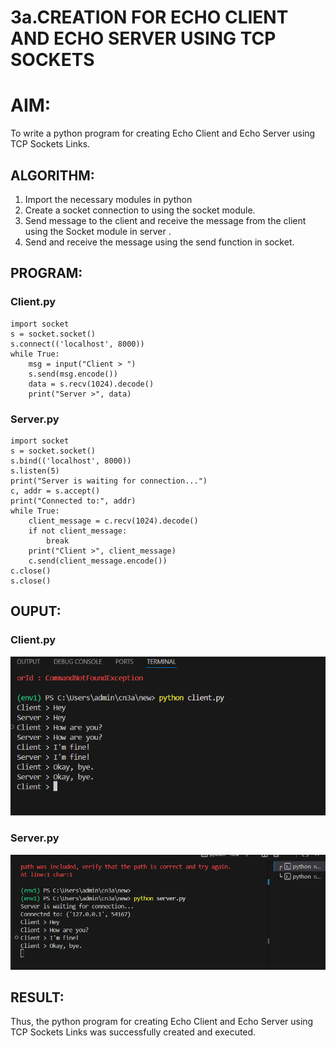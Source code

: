 # 3a.CREATION FOR ECHO CLIENT AND ECHO SERVER USING TCP SOCKETS
# AIM:
To write a python program for creating Echo Client and Echo Server using TCP
Sockets Links.
## ALGORITHM:
1. Import the necessary modules in python
2. Create a socket connection to using the socket module.
3. Send message to the client and receive the message from the client using the Socket module in
 server .
4. Send and receive the message using the send function in socket.
## PROGRAM:
### Client.py
```
import socket
s = socket.socket()
s.connect(('localhost', 8000))
while True:
    msg = input("Client > ")
    s.send(msg.encode())
    data = s.recv(1024).decode()
    print("Server >", data)

```
### Server.py
```
import socket
s = socket.socket()
s.bind(('localhost', 8000))
s.listen(5)
print("Server is waiting for connection...")
c, addr = s.accept()
print("Connected to:", addr)
while True:
    client_message = c.recv(1024).decode()
    if not client_message:
        break
    print("Client >", client_message)
    c.send(client_message.encode())
c.close()
s.close()
```
## OUPUT:
### Client.py
![alt text](<Screenshot 2025-10-28 022735.png>)
### Server.py
![alt text](<Screenshot 2025-10-28 022744.png>)
## RESULT:
Thus, the python program for creating Echo Client and Echo Server using TCP Sockets Links 
was successfully created and executed.
